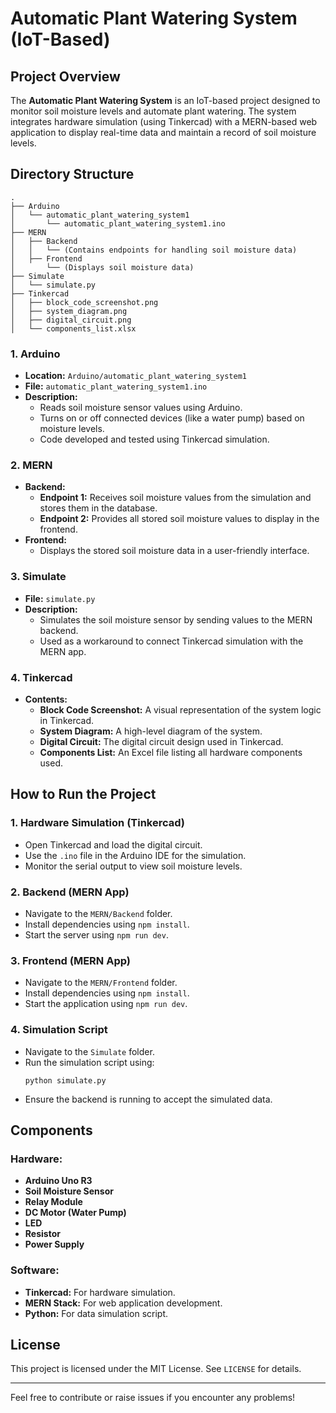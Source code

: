 # Automatic Plant Watering System (IoT-Based)

## Project Overview
The **Automatic Plant Watering System** is an IoT-based project designed to monitor soil moisture levels and automate plant watering. The system integrates hardware simulation (using Tinkercad) with a MERN-based web application to display real-time data and maintain a record of soil moisture levels.

## Directory Structure
```
.
├── Arduino
│   └── automatic_plant_watering_system1
│       └── automatic_plant_watering_system1.ino
├── MERN
│   ├── Backend
│   │   └── (Contains endpoints for handling soil moisture data)
│   ├── Frontend
│       └── (Displays soil moisture data)
├── Simulate
│   └── simulate.py
├── Tinkercad
│   ├── block_code_screenshot.png
│   ├── system_diagram.png
│   ├── digital_circuit.png
│   └── components_list.xlsx
```

### 1. Arduino
- **Location:** `Arduino/automatic_plant_watering_system1`
- **File:** `automatic_plant_watering_system1.ino`
- **Description:**
  - Reads soil moisture sensor values using Arduino.
  - Turns on or off connected devices (like a water pump) based on moisture levels.
  - Code developed and tested using Tinkercad simulation.

### 2. MERN
- **Backend:**
  - **Endpoint 1:** Receives soil moisture values from the simulation and stores them in the database.
  - **Endpoint 2:** Provides all stored soil moisture values to display in the frontend.
- **Frontend:**
  - Displays the stored soil moisture data in a user-friendly interface.

### 3. Simulate
- **File:** `simulate.py`
- **Description:**
  - Simulates the soil moisture sensor by sending values to the MERN backend.
  - Used as a workaround to connect Tinkercad simulation with the MERN app.

### 4. Tinkercad
- **Contents:**
  - **Block Code Screenshot:** A visual representation of the system logic in Tinkercad.
  - **System Diagram:** A high-level diagram of the system.
  - **Digital Circuit:** The digital circuit design used in Tinkercad.
  - **Components List:** An Excel file listing all hardware components used.

## How to Run the Project

### 1. Hardware Simulation (Tinkercad)
- Open Tinkercad and load the digital circuit.
- Use the `.ino` file in the Arduino IDE for the simulation.
- Monitor the serial output to view soil moisture levels.

### 2. Backend (MERN App)
- Navigate to the `MERN/Backend` folder.
- Install dependencies using `npm install`.
- Start the server using `npm run dev`.

### 3. Frontend (MERN App)
- Navigate to the `MERN/Frontend` folder.
- Install dependencies using `npm install`.
- Start the application using `npm run dev`.

### 4. Simulation Script
- Navigate to the `Simulate` folder.
- Run the simulation script using:
  ```
  python simulate.py
  ```
- Ensure the backend is running to accept the simulated data.

## Components
### Hardware:
- **Arduino Uno R3**
- **Soil Moisture Sensor**
- **Relay Module**
- **DC Motor (Water Pump)**
- **LED**
- **Resistor**
- **Power Supply**

### Software:
- **Tinkercad:** For hardware simulation.
- **MERN Stack:** For web application development.
- **Python:** For data simulation script.
  
## License
This project is licensed under the MIT License. See `LICENSE` for details.

---
Feel free to contribute or raise issues if you encounter any problems!

